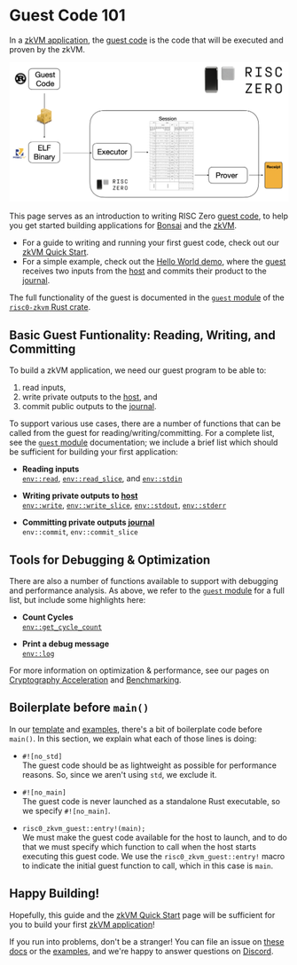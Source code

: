 # Guest Code 101
In a [zkVM application], the [guest code] is the code that will be executed and proven by the zkVM. 

![From Guest Code to Receipt](../../../static/diagrams/from-rust-to-receipt.png)

This page serves as an introduction to writing RISC Zero [guest code], to help you get started building applications for [Bonsai] and the [zkVM]. 
- For a guide to writing and running your first guest code, check out our [zkVM Quick Start]. 
- For a simple example, check out the [Hello World demo], where the [guest] receives two inputs from the [host] and commits their product to the [journal].

The full functionality of the guest is documented in the [`guest` module] of the [`risc0-zkvm` Rust crate].

## Basic Guest Funtionality: Reading, Writing, and Committing
To build a zkVM application, we need our guest program to be able to:
1. read inputs, 
2. write private outputs to the [host], and 
3. commit public outputs to the [journal]. 

To support various use cases, there are a number of functions that can be called from the guest for reading/writing/committing. For a complete list, see the [`guest` module] documentation; we include a brief list which should be sufficient for building your first application:

- **Reading inputs** <br/>
  [`env::read`], [`env::read_slice`], and [`env::stdin`]

[`env::read`]: https://docs.rs/risc0-zkvm/0.18.0/risc0_zkvm/guest/env/fn.read.html
[`env::read_slice`]: https://docs.rs/risc0-zkvm/0.18.0/risc0_zkvm/guest/env/fn.read_slice.html
[`env::stdin`]: https://docs.rs/risc0-zkvm/0.18.0/risc0_zkvm/guest/env/fn.stdin.html
  
- **Writing private outputs to [host]**<br/>
  [`env::write`], [`env::write_slice`], [`env::stdout`], [`env::stderr`] 

[`env::write`]: https://docs.rs/risc0-zkvm/0.18.0/risc0_zkvm/guest/env/fn.write.html
[`env::write_slice`]: https://docs.rs/risc0-zkvm/0.18.0/risc0_zkvm/guest/env/fn.write_slice.html
[`env::stdout`]: https://docs.rs/risc0-zkvm/0.18.0/risc0_zkvm/guest/env/fn.stdout.html
[`env::stderr`]: https://docs.rs/risc0-zkvm/0.18.0/risc0_zkvm/guest/env/fn.stderr.html

- **Committing private outputs [journal]**<br/>
`env::commit`, `env::commit_slice`

[`env::commit`]: https://docs.rs/risc0-zkvm/0.18.0/risc0_zkvm/guest/env/fn.commit.html
[`env::commit_slice`]: https://docs.rs/risc0-zkvm/0.18.0/risc0_zkvm/guest/env/fn.commit_slice.html

## Tools for Debugging & Optimization
There are also a number of functions available to support with  debugging and performance analysis. As above, we refer to the [`guest` module] for a full list, but include some highlights here: 
- **Count Cycles** <br/>
[`env::get_cycle_count`]

- **Print a debug message**<br/>
  [`env::log`]

[`env::get_cycle_count`]: https://docs.rs/risc0-zkvm/0.18.0/risc0_zkvm/guest/env/fn.get_cycle_count.html
[`env::log`]: https://docs.rs/risc0-zkvm/0.18.0/risc0_zkvm/guest/env/fn.get_cycle_count.html

For more information on optimization & performance, see our pages on [Cryptography Acceleration](acceleration) and [Benchmarking](../benchmarks).

## Boilerplate before `main()`
In our [template] and [examples], there's a bit of boilerplate code before `main()`. In this section, we explain what each of those lines is doing:

- `#![no_std]` <br/>
The guest code should be as lightweight as possible for performance reasons. So, since we aren't using `std`, we exclude it.

- `#![no_main]` <br/>
The guest code is never launched as a standalone Rust executable, so we specify `#![no_main]`.

- `risc0_zkvm_guest::entry!(main);` <br/>
We must make the guest code available for the host to launch, and to do that we must specify which function to call when the host starts executing this guest code. We use the `risc0_zkvm_guest::entry!` macro to indicate the initial guest function to call, which in this case is `main`.

## Happy Building!
Hopefully, this guide and the [zkVM Quick Start] page will be sufficient for you to build your first [zkVM application]! 


If you run into problems, don't be a stranger! 
You can file an issue on [these docs] or the [examples], and we're happy to answer questions on [Discord]. 

[guest]: ../key-terminology.md#guest
[guest code]: ../key-terminology.md#guest
[`guest` module]: https://docs.rs/risc0-zkvm/0.16/risc0_zkvm/guest/index.html
[host]: ../key-terminology.md#host
[`risc0-zkvm` Rust crate]: https://docs.rs/risc0-zkvm/0.16/risc0_zkvm/index.html
[journal]: ../key-terminology.md#journal
[method]: ../key-terminology.md#method
[zkVM Quick Start]: ../quickstart.md
[zkVM Overview]: ../zkvm_overview.md
[Hello World demo]: https://github.com/risc0/risc0/tree/main/examples/hello-world
[risc0/examples]: https://github.com/risc0/risc0/tree/v0.18.0/examples/
[guest environment commands]: https://docs.rs/risc0-zkvm/0.18.0/risc0_zkvm/guest/index.html
[zkVM Application]: ../
[zkVM]: ../
[Bonsai]: ../../bonsai/
[template]: https://github.com/risc0/risc0/tree/v0.18.0/templates/rust-starter
[examples]: https://github.com/risc0/risc0/tree/v0.18.0/examples/
[these docs]: https://github.com/risc0/website
[Discord]: https://discord.gg/risczero
